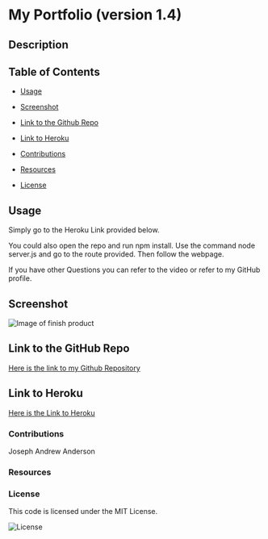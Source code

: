 # My Portfolio (version 1.4)

## Description



## Table of Contents

- [Usage](#usage)

- [Screenshot](#screenshot)

- [Link to the Github Repo](#link-to-the-github-repo)

- [Link to Heroku](#link-to-heroku)

- [Contributions](#contributions)

- [Resources](#resources)

- [License](#license)

## Usage

Simply go to the Heroku Link provided below.

You could also open the repo and run npm install. Use the command node server.js and go to the route provided. Then follow the webpage.

If you have other Questions you can refer to the video or refer to my GitHub profile.

## Screenshot

![Image of finish product]()

## Link to the GitHub Repo

[Here is the link to my Github Repository]()

## Link to Heroku

[Here is the Link to Heroku]()

### Contributions

Joseph Andrew Anderson

### Resources



### License

This code is licensed under the MIT License.

![License](https://img.shields.io/badge/License-MIT-yellow.svg)